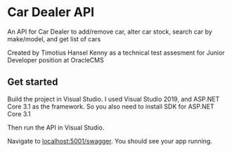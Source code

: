 # Car Dealer API

An API for Car Dealer to add/remove car, alter car stock, search car by make/model, and get list of cars

Created by Timotius Hansel Kenny as a technical test assesment for Junior Developer position at OracleCMS

## Get started

Build the project in Visual Studio. 
I used Visual Studio 2019, and ASP.NET Core 3.1 as the framework. 
So you also need to install SDK for ASP.NET Core 3.1

Then run the API in Visual Studio.

Navigate to [localhost:5001/swagger](https://localhost:5001/swagger). You should see your app running. 
